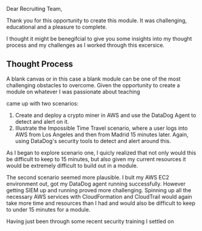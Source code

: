 Dear Recruiting Team,

Thank you for this opportunity to create this module. It was challenging, educational and a pleasure to complete.

I thought it might be benegifcial to give you some insights into my thought process and my challenges as I worked through this excersice. 

## Thought Process
A blank canvas or in this case a blank module can be one of the most challenging obstacles to overcome. Given the opportunity to create a module on whatever I was passionate about teaching 


came up with two scenarios:

1. Create and deploy a crypto miner in AWS and use the DataDog Agent to detect and alert on it.
2. Illustrate the Impossible Time Travel scenario, where a user logs into AWS from Los Angeles and then from Madrid 15 minutes later. Again, using  DataDog's security tools to detect and alert around this.

As I began to explore scenario one, I quicly realized that not only would this be difficult to keep to 15 minutes, but also given my current resources it would be extremely difficult to build out in a module.

The second scenario seemed more plausible. I bult my AWS EC2 environment out, got my DataDog agent running successfully. However getting SIEM up and running proved more challenging. Spinning up all the necessary AWS services with CloudFormation and CloudTrail would again take more time and resources than I had and would also be difficult to keep to under 15 minutes for a module.

Having just been through some recent security training I settled on 
